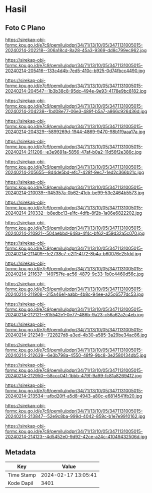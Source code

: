 # Hasil

## Foto C Plano

https://sirekap-obj-formc.kpu.go.id/e7c9/pemilu/pdpr/34/71/13/10/05/3471131005015-20240214-202218--306a18cd-8a28-45a3-9369-dd8c799ec962.jpg

https://sirekap-obj-formc.kpu.go.id/e7c9/pemilu/pdpr/34/71/13/10/05/3471131005015-20240214-205416--133c4d4b-7ed5-410c-b925-0d74fbcc4490.jpg

https://sirekap-obj-formc.kpu.go.id/e7c9/pemilu/pdpr/34/71/13/10/05/3471131005015-20240214-204547--1b3b38c8-95dc-494e-9e93-4178e9bc8182.jpg

https://sirekap-obj-formc.kpu.go.id/e7c9/pemilu/pdpr/34/71/13/10/05/3471131005015-20240214-204238--1bd08e77-06e3-489f-b5a7-a866c926436d.jpg

https://sirekap-obj-formc.kpu.go.id/e7c9/pemilu/pdpr/34/71/13/10/05/3471131005015-20240214-204329--5899269d-1944-4869-9470-98b1f9aaa17a.jpg

https://sirekap-obj-formc.kpu.go.id/e7c9/pemilu/pdpr/34/71/13/10/05/3471131005015-20240214-211206--e3e9691a-5856-47af-b0a2-11d56f2e386c.jpg

https://sirekap-obj-formc.kpu.go.id/e7c9/pemilu/pdpr/34/71/13/10/05/3471131005015-20240214-205655--8d4de5bd-efc7-428f-9ec7-1ed2c366b21c.jpg

https://sirekap-obj-formc.kpu.go.id/e7c9/pemilu/pdpr/34/71/13/10/05/3471131005015-20240214-210039--ff45357a-0b62-41cb-be99-53e2464b5573.jpg

https://sirekap-obj-formc.kpu.go.id/e7c9/pemilu/pdpr/34/71/13/10/05/3471131005015-20240214-210332--b8edbc13-e1fc-4dfb-8f2b-1a06e6822202.jpg

https://sirekap-obj-formc.kpu.go.id/e7c9/pemilu/pdpr/34/71/13/10/05/3471131005015-20240214-210921--504aebbd-648a-4f4c-bf62-d59d32a5c070.jpg

https://sirekap-obj-formc.kpu.go.id/e7c9/pemilu/pdpr/34/71/13/10/05/3471131005015-20240214-211409--fe2738c7-c2f1-4f72-8b4a-b60076e25fdd.jpg

https://sirekap-obj-formc.kpu.go.id/e7c9/pemilu/pdpr/34/71/13/10/05/3471131005015-20240214-211637--149757fe-ac56-4879-9c33-1b0c4460d56c.jpg

https://sirekap-obj-formc.kpu.go.id/e7c9/pemilu/pdpr/34/71/13/10/05/3471131005015-20240214-211908--215a46e1-aabb-4b8c-94ee-a25c6577dc53.jpg

https://sirekap-obj-formc.kpu.go.id/e7c9/pemilu/pdpr/34/71/13/10/05/3471131005015-20240214-212121--815542e1-0e77-486b-9a23-c56a62a2c4eb.jpg

https://sirekap-obj-formc.kpu.go.id/e7c9/pemilu/pdpr/34/71/13/10/05/3471131005015-20240214-212349--722827d8-a3ed-4b30-a585-3a29be34ac86.jpg

https://sirekap-obj-formc.kpu.go.id/e7c9/pemilu/pdpr/34/71/13/10/05/3471131005015-20240214-212639--6e3b798a-4550-48f9-9bc8-3e2580134db5.jpg

https://sirekap-obj-formc.kpu.go.id/e7c9/pemilu/pdpr/34/71/13/10/05/3471131005015-20240214-212950--58ccc04f-1bbb-479f-9a99-fc81a8269412.jpg

https://sirekap-obj-formc.kpu.go.id/e7c9/pemilu/pdpr/34/71/13/10/05/3471131005015-20240214-213534--afbd20ff-a5d8-4943-a80c-e6814541fb20.jpg

https://sirekap-obj-formc.kpu.go.id/e7c9/pemilu/pdpr/34/71/13/10/05/3471131005015-20240214-213847--52e9c8ba-999d-4042-859c-b1e7e9910162.jpg

https://sirekap-obj-formc.kpu.go.id/e7c9/pemilu/pdpr/34/71/13/10/05/3471131005015-20240214-214123--4d5452e0-9d92-42ce-a24c-41049432506d.jpg


## Metadata

| Key        | Value               |
| ---------- | ------------------- |
| Time Stamp | 2024-02-17 13:05:41 |
| Kode Dapil | 3401                |



